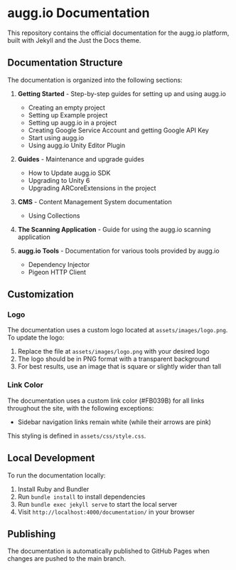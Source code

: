 # augg.io Documentation

This repository contains the official documentation for the augg.io platform, built with Jekyll and the Just the Docs theme.

## Documentation Structure

The documentation is organized into the following sections:

1. **Getting Started** - Step-by-step guides for setting up and using augg.io
   - Creating an empty project
   - Setting up Example project
   - Setting up augg.io in a project
   - Creating Google Service Account and getting Google API Key
   - Start using augg.io
   - Using augg.io Unity Editor Plugin

2. **Guides** - Maintenance and upgrade guides
   - How to Update augg.io SDK
   - Upgrading to Unity 6
   - Upgrading ARCoreExtensions in the project

3. **CMS** - Content Management System documentation
   - Using Collections

4. **The Scanning Application** - Guide for using the augg.io scanning application

5. **augg.io Tools** - Documentation for various tools provided by augg.io
   - Dependency Injector
   - Pigeon HTTP Client

## Customization

### Logo

The documentation uses a custom logo located at `assets/images/logo.png`. To update the logo:

1. Replace the file at `assets/images/logo.png` with your desired logo
2. The logo should be in PNG format with a transparent background
3. For best results, use an image that is square or slightly wider than tall

### Link Color

The documentation uses a custom link color (#FB039B) for all links throughout the site, with the following exceptions:
- Sidebar navigation links remain white (while their arrows are pink)

This styling is defined in `assets/css/style.css`.

## Local Development

To run the documentation locally:

1. Install Ruby and Bundler
2. Run `bundle install` to install dependencies
3. Run `bundle exec jekyll serve` to start the local server
4. Visit `http://localhost:4000/documentation/` in your browser

## Publishing

The documentation is automatically published to GitHub Pages when changes are pushed to the main branch. 

